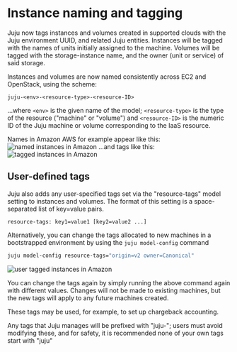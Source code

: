 # Instance naming and tagging
Juju now tags instances and volumes created in supported clouds with the 
Juju environment UUID, and related Juju entities. Instances will be tagged with
the names of units initially assigned to the machine. Volumes will be tagged
with the storage-instance name, and the owner (unit or service) of said storage.


Instances and volumes are now named consistently across EC2 and OpenStack, 
using the scheme:

```no-highlight
juju-<env>-<resource-type>-<resource-ID>
```

...where `<env>` is the given name of the model; `<resource-type>` is the type 
of the resource ("machine" or "volume") and `<resource-ID>` is the numeric ID
of the Juju machine or volume
corresponding to the IaaS resource.

Names in Amazon AWS for example appear like this:
![named instances in Amazon](./media/config-tagging-named.png)
...and tags like this:
![tagged instances in Amazon](./media/config-tagging-tagged.png)

## User-defined tags

Juju also adds any user-specified tags set via the "resource-tags" model
setting to instances and volumes. The format of this setting is a
space-separated list of key=value pairs.

```no-highlight
resource-tags: key1=value1 [key2=value2 ...]
```

Alternatively, you can change the tags allocated to new machines in a 
bootstrapped environment by using the `juju model-config` command

```bash
juju model-config resource-tags="origin=v2 owner=Canonical"
```

![user tagged instances in Amazon](./media/config-tagging-user.png)

You can change the tags again by simply running the above command again with
different values. Changes will not be made to existing machines, but the 
new tags will apply to any future machines created.

These tags may be used, for example, to set up chargeback accounting.

Any tags that Juju manages will be prefixed with "juju-"; users must avoid
modifying these, and for safety, it is recommended none of your own tags start 
with "juju"

